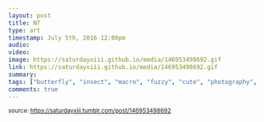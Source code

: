 ```yaml
---
layout: post
title: NT
type: art
timestamp: July 5th, 2016 12:00pm
audio: 
video: 
image: https://saturdayxiii.github.io/media/146953498692.gif
link: https://saturdayxiii.github.io/media/146953498692.gif
summary: 
tags: ["butterfly", "insect", "macro", "fuzzy", "cute", "photography", "art"]
comments: true
---
```

  
<small>source: https://saturdayxiii.tumblr.com/post/146953498692</small>